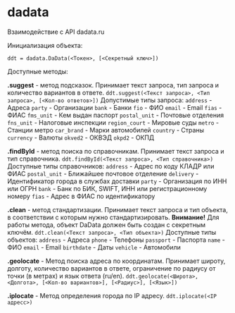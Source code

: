 # dadata

Взаимодействие с API dadata.ru

Инициализация объекта:

`ddt = dadata.DaData(<Токен>, [<Секретный ключ>])`

Доступные методы:

**.suggest** - метод подсказок. Принимает текст запроса, тип запроса и количество вариантов в ответе.
`ddt.suggest(<Текст запроса>, <Тип запроса>, [<Кол-во ответов>])`
Допустимые типы запроса:
`address` - Адреса
`party` - Организации
`bank` - Банки
`fio` - ФИО
`email` - Email
`fias` - ФИАС
`fms_unit` - Кем выдан паспорт
`postal_unit` - Почтовые отделения
`fns_unit` - Налоговые инспекции
`region_court` - Мировые суды
`metro` - Станции метро
`car_brand` - Марки автомобилей
`country` - Страны
`currency` - Валюты
`okved2` - ОКВЭД
`okpd2` - ОКПД

**.findById** - метод поиска по справочникам. Принимает текст запроса и тип справочника.
`ddt.findById(<Текст запроса>, <Тип справочника>)`
Доступные типы справочников:
`address` - Адрес по коду КЛАДР или ФИАС
`postal_unit` - Ближайшее почтовое отделение
`delivery` - Идентификатор города в службах доставки
`party` - Организация по ИНН или ОГРН
`bank` - Банк по БИК, SWIFT, ИНН или регистрационному номеру
`fias` - Адрес в ФИАС по идентификатору

**.clean** - метод стандартизации. Принимает текст запроса и тип объекта, в соответствии с которым нужно стандартизировать.
**Внимание!** Для работы метода, объект DaData должен быть создан с секретным ключём.
`ddt.clean(<Текст запроса>, <Тип объекта>)`
Доступные типы объектов:
`address` - Адреса
`phone` - Телефоны
`passport` - Паспорта
`name` - ФИО
`email` - Email
`birthdate` - Даты
`vehicle` - Автомобили

**.geolocate** - Метод поиска адреса по координатам. Принимает широту, долготу, количество вариантов в ответе, ограничение по радиусу от точки (в метрах) и язык ответа (ru/en).
`ddt.geolocate(<Широта>, <Долгота>, [<Кол-во вариантов>], [<Радиус>], [<Язык>])`

**.iplocate** - Метод определения города по IP адресу.
`ddt.iplocate(<IP адресс>)`
